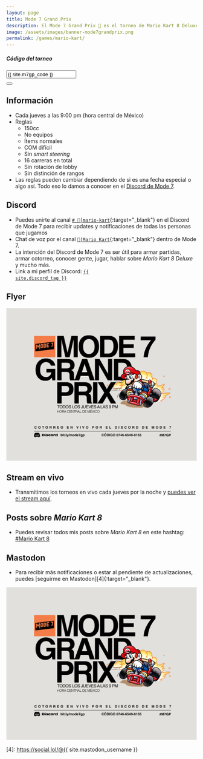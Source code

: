 ```yaml
---
layout: page
title: Mode 7 Grand Prix
description: El Mode 7 Grand Prix 🏁 es el torneo de Mario Kart 8 Deluxe más frenético y alocado de todo Internet y el lugar donde nació "el boiler", "la mediocre", "el azulejo" y el "siento que arranco la carretera”.
image: /assets/images/banner-mode7grandprix.png
permalink: /games/mario-kart/
---
```


<div class="row">
<div class="col-12">
<div class="card my-3 text-center">
<div class="card-header">
<h5 class="card-title"><i class="fa-solid fa-gamepad"></i> Código del torneo</h5>
</div>
<div class="card-body">
<div class="input-group justify-content-center">
<input type="text" class="form-control clipboard-field" id="m7gp-code" value="{{ site.m7gp_code }}" data-toggle="tooltip" data-placement="top" data-trigger="focus" title="Código copiado" aria-label="" aria-describedby readonly>
<div class="input-group-append">
<button class="btn btn-outline-secondary" type="button" data-clipboard-target="#m7gp-code" data-toggle="tooltip" data-placement="top" title="Copiar">
<i class="fa-solid fa-copy"></i>
</button>
</div>
</div>
</div>
</div>
</div>
</div>

<div class="row">
<div class="col-sm-6">

## <i class="fa-solid fa-circle-info"></i> Información

- Cada jueves a las 9:00 pm (hora central de México)
- Reglas
    - 150cc
    - No equipos
    - Ítems normales
    - COM difícil
    - Sin *smart steering*
    - 16 carreras en total
    - Sin rotación de lobby
    - Sin distinción de rangos
- Las reglas pueden cambiar dependiendo de si es una fecha especial o algo así. Todo eso lo damos a conocer en el [Discord de Mode 7][1].

## <i class="fa-brands fa-discord"></i> Discord

- Puedes unirte al canal [`# 🏁│mario-kart`][1]{:target="_blank"} en el Discord de Mode 7 para recibir updates y notificaciones de todas las personas que jugamos
- Chat de voz por el canal [`🏁|Mario Kart`][2]{:target="_blank"} dentro de Mode 7.
- La intención del Discord de Mode 7 es ser útil para armar partidas, armar cotorreo, conocer gente, jugar, hablar sobre *Mario Kart 8 Deluxe* y mucho más.
- Link a mi perfil de Discord:
<a href="{{ site.discord_profile }}" target="_blank"><code>{{ site.discord_tag }}</code></a>

</div>
<div class="col-sm-6">

## <i class="fa-solid fa-flag-checkered"></i> Flyer

<div class="text-center mt20">
<a href="javascript:void(0)" data-toggle="modal" data-target="#modal">
<img class="img-fluid rounded" src="/assets/images/m7gp-2023.png" alt="" loading="lazy" />
</a>
</div>

## <i class="fa-brands fa-twitch"></i> Stream en vivo
- Transmitimos los torneos en vivo cada jueves por la noche y [puedes ver el stream aquí][3].

## <i class="fa-solid fa-square-rss"></i> Posts sobre *Mario Kart 8*

- Puedes revisar todos mis posts sobre *Mario Kart 8* en este hashtag: <a class="badge badge-dark" href="https://blog.{{ site.domain }}/hashtag/mario-kart-8/">#Mario Kart 8</a>

## <i class="fa-brands fa-mastodon"></i> Mastodon

- Para recibir más notificaciones o estar al pendiente de actualizaciones, puedes [seguirme en Mastodon][4]{:target="_blank"}.

</div>
</div>

<div class="modal fade" id="modal" tabindex="-1" role="dialog" aria-labelledby="modalLabel" aria-hidden="true">
<div class="modal-dialog modal-lg modal-dialog-centered" role="document">
<div class="modal-content">
<div class="modal-body modal-body-jekyll">
<img class="img-fluid rounded" src="/assets/images/m7gp-2023.png" alt="" loading="lazy" />
</div>
</div>
</div>
</div>

[1]: https://discord.gg/U77J5c6
[2]: https://discord.gg/qtT3kPY
[3]: /live/
[4]: https://social.lol/@{{ site.mastodon_username }}
